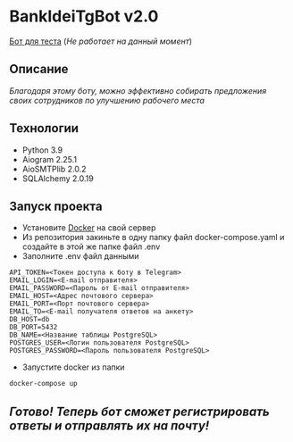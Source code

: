 # BankIdeiTgBot v2.0

[Бот для теста](https://t.me/flowhack_bot) (_Не работает на данный момент_)

## Описание
_Благодаря этому боту, можно эффективно собирать предложения своих сотрудников по улучшению рабочего места_

## Технологии
- Python 3.9
- Aiogram 2.25.1
- AioSMTPlib 2.0.2
- SQLAlchemy 2.0.19

## Запуск проекта
- Установите [Docker](https://docs.docker.com/engine/install/) на свой сервер
- Из репозитория закиньте в одну папку файл docker-compose.yaml и создайте в этой же папке файл .env
- Заполните .env файл данными
```env
API_TOKEN=<Токен доступа к боту в Telegram>
EMAIL_LOGIN=<E-mail отправителя>
EMAIL_PASSWORD=<Пароль от E-mail отправителя>
EMAIL_HOST=<Адрес почтового сервера>
EMAIL_PORT=<Порт почтового сервера>
EMAIL_TO=<E-mail получателя ответов на анкету>
DB_HOST=db
DB_PORT=5432
DB_NAME=<Название таблицы PostgreSQL>
POSTGRES_USER=<Логин пользователя PostgreSQL>
POSTGRES_PASSWORD=<Пароль пользователя PostgreSQL>
```
- Запустите docker из папки
```bash
docker-compose up
```
## _Готово! Теперь бот сможет регистрировать ответы и отправлять их на почту!_